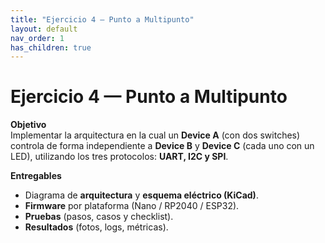 ```yaml
---
title: "Ejercicio 4 — Punto a Multipunto"
layout: default
nav_order: 1
has_children: true
---
```


# Ejercicio 4 — Punto a Multipunto

**Objetivo**  
Implementar la arquitectura en la cual un **Device A** (con dos switches) controla de forma independiente a **Device B** y **Device C** (cada uno con un LED), utilizando los tres protocolos: **UART, I2C y SPI**.

**Entregables**
- Diagrama de **arquitectura** y **esquema eléctrico (KiCad)**.  
- **Firmware** por plataforma (Nano / RP2040 / ESP32).  
- **Pruebas** (pasos, casos y checklist).  
- **Resultados** (fotos, logs, métricas).  
